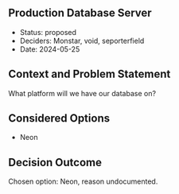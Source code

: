 ## Production Database Server

* Status: proposed
* Deciders: Monstar, void, seporterfield
* Date: 2024-05-25

## Context and Problem Statement

What platform will we have our database on?

## Considered Options

* Neon

## Decision Outcome

Chosen option: Neon, reason undocumented.